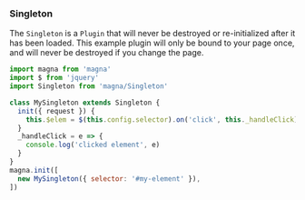 ### Singleton
The `Singleton` is a `Plugin` that will never be destroyed or re-initialized after it has been loaded. This 
example plugin will only be bound to your page once, and will never be destroyed if you change the page.

```javascript
import magna from 'magna'
import $ from 'jquery'
import Singleton from 'magna/Singleton'

class MySingleton extends Singleton {
  init({ request }) {
    this.$elem = $(this.config.selector).on('click', this._handleClick)
  }
  _handleClick = e => {
    console.log('clicked element', e)
  }
}
magna.init([
  new MySingleton({ selector: '#my-element' }),
])
```
